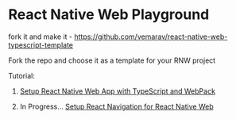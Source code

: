 # React Native Web Playground

fork it and make it - https://github.com/vemarav/react-native-web-typescript-template

Fork the repo and choose it as a template for your RNW project

Tutorial:

1. [Setup React Native Web App with TypeScript and WebPack](https://blog.kiprosh.com/setup-react-native-web-app-with-typescript-and-webpack/)

2. In Progress... [Setup React Navigation for React Native Web]()
